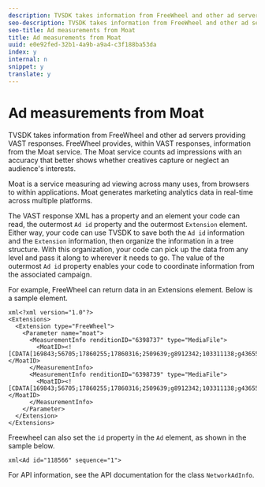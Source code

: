 ```yaml
---
description: TVSDK takes information from FreeWheel and other ad servers providing VAST responses. FreeWheel provides, within VAST responses, information from the Moat service. The Moat service counts ad impressions with an accuracy that better shows whether creatives capture or neglect an audience's interests.
seo-description: TVSDK takes information from FreeWheel and other ad servers providing VAST responses. FreeWheel provides, within VAST responses, information from the Moat service. The Moat service counts ad impressions with an accuracy that better shows whether creatives capture or neglect an audience's interests.
seo-title: Ad measurements from Moat
title: Ad measurements from Moat
uuid: e0e92fed-32b1-4a9b-a9a4-c3f188ba53da
index: y
internal: n
snippet: y
translate: y
---
```


# Ad measurements from Moat

TVSDK takes information from FreeWheel and other ad servers providing VAST responses. FreeWheel provides, within VAST responses, information from the Moat service. The Moat service counts ad impressions with an accuracy that better shows whether creatives capture or neglect an audience's interests.

Moat is a service measuring ad viewing across many uses, from browsers to within applications. Moat generates marketing analytics data in real-time across multiple platforms. 

The VAST response XML has a property and an element your code can read, the outermost `Ad id` property and the outermost `Extension` element. Either way, your code can use TVSDK to save both the `Ad id` information and the `Extension` information, then organize the information in a tree structure. With this organization, your code can pick up the data from any level and pass it along to wherever it needs to go. The value of the outermost `Ad id` property enables your code to coordinate information from the associated campaign. 

For example, FreeWheel can return data in an Extensions element. Below is a sample element. 

```
xml<?xml version="1.0"?> 
<Extensions> 
  <Extension type="FreeWheel"> 
    <Parameter name="moat"> 
      <MeasurementInfo renditionID="6398737" type="MediaFile"> 
        <MoatID><![CDATA[169843;56705;17860255;17860316;2509639;g8912342;103311138;g436558;530633]]></MoatID> 
      </MeasurementInfo> 
      <MeasurementInfo renditionID="6398739" type="MediaFile"> 
        <MoatID><![CDATA[169843;56705;17860255;17860316;2509639;g8912342;103311138;g436558;530633]]></MoatID> 
      </MeasurementInfo> 
    </Parameter> 
  </Extension> 
</Extensions> 

```
Freewheel can also set the `id` property in the `Ad` element, as shown in the sample below. 

```
xml<Ad id="118566" sequence="1">
```
For API information, see the API documentation for the class `NetworkAdInfo`. 
